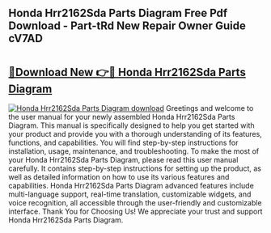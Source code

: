 ## Honda Hrr2162Sda Parts Diagram Free Pdf Download - Part-tRd New Repair Owner Guide cV7AD

# <h2><a href="http://dfl9ix.blite.top/?on=Honda+Hrr2162Sda+Parts+Diagram">🔗Download New 👉🔴 Honda Hrr2162Sda Parts Diagram</a></h2>

[![Honda Hrr2162Sda Parts Diagram download](https://i.imgur.com/lujVjoI.png)](http://dfl9ix.blite.top/?on=Honda+Hrr2162Sda+Parts+Diagram)
Greetings and welcome to the user manual for your newly assembled Honda Hrr2162Sda Parts Diagram. This manual is specifically designed to help you get started with your product and provide you with a thorough understanding of its features, functions, and capabilities. You will find step-by-step instructions for installation, usage, maintenance, and troubleshooting. To make the most of your Honda Hrr2162Sda Parts Diagram, please read this user manual carefully. It contains step-by-step instructions for setting up the product, as well as detailed information on how to use its various features and capabilities. Honda Hrr2162Sda Parts Diagram advanced features include multi-language support, real-time translation, customizable widgets, and voice recognition, all accessible through the user-friendly and customizable interface. Thank You for Choosing Us! We appreciate your trust and support Honda Hrr2162Sda Parts Diagram.

